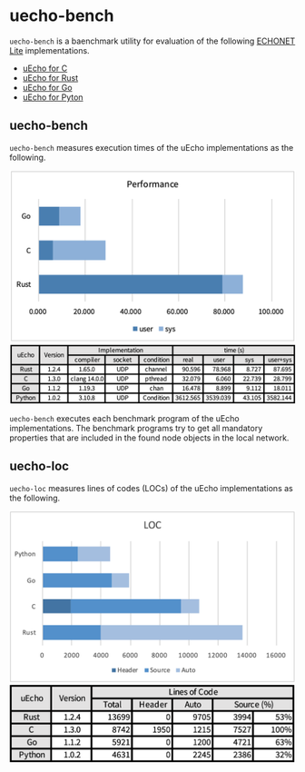# uecho-bench

`uecho-bench` is a baenchmark utility for evaluation of the following [ECHONET Lite][enet] implementations.

- [uEcho for C](https://github.com/cybergarage/uecho)
- [uEcho for Rust](https://github.com/cybergarage/uecho-rs)
- [uEcho for Go](https://github.com/cybergarage/uecho-go)
- [uEcho for Pyton](https://github.com/cybergarage/uecho-py)

## uecho-bench

`uecho-bench` measures execution times of the uEcho implementations as the following.

![](img/uecho-rust-bench-04.png)
![](img/uecho-rust-bench-02.png)

`uecho-bench` executes each benchmark program of the uEcho implementations. The benchmark programs try to get all mandatory properties that are included in the found node objects in the local network.

## uecho-loc

`uecho-loc` measures lines of codes (LOCs) of the uEcho implementations as the following.

![](img/uecho-rust-loc-03.png)
![](img/uecho-rust-loc-02.png)

[enet]:http://echonet.jp/english/
